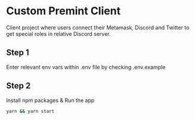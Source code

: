 # Custom Premint Client
Client project where users connect their Metamask, Discord and Twitter to get special roles in relative Discord server.

## Step 1
Enter relevant env vars within .env file by checking .env.example

## Step 2

Install npm packages & Run the app

```bat
yarn && yarn start

```
